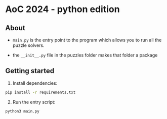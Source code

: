 # AoC 2024 - python edition

## About

 - `main.py` is the entry point to the program which allows you to run all the puzzle solvers.

 - the `__init__.py` file in the puzzles folder makes that folder a package


## Getting started

1. Install dependencies:

```sh
pip install -r requirements.txt
```

2. Run the entry script:

```sh
python3 main.py
```